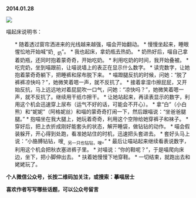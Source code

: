 
          
            
**2014.01.28**



![](//upload-images.jianshu.io/upload_images/51001-eefa2fa834b124ad.jpg)




喵起床说明书：
<ol>
* 
随着透过窗帘洒进来的光线越来越强，喵会开始翻动。
* 
慢慢坐起来，睡眼惺忪地开始喊“奶<sub>，奶</sub>”。
* 
我也起床，拿奶瓶去热奶。
* 
奶热好后，喵自己拿着奶瓶，还同时抱着蒙奇奇，开始吃奶。
* 
利用吃奶的时间，我开始叠被。
* 
吃完奶，坐到喵跟前，让喵说墙上的表正在显示什么数字。
* 
读完数字，让她抱着蒙奇奇躺下，把睡裤和尿布脱下来。
* 
喵蹬腿反抗的时候，问她：“脱了裤裤凉快吗？”，她微笑着嗯一声，就不反抗了。
* 
接着拿湿巾擦屁屁，又开始反抗，马上远远地对着屁屁吹一口气，问她：“凉快吗？”，她微笑着嗯一声，就不反抗了。继续用干纸巾擦干。
* 
让她站起来，再读表显示的数字，利用这个机会迅速穿上尿布（运气不好的话，可能会不开心）。
* 
拿“白”（小白熊）和“妮妮”（阿格妮丝）和喵的蒙奇奇打闹一下，然后跟喵说：“坐爸爸腿腿。”
* 
抱喵坐在我大腿上，她玩着奇奇，利用这个空隙给她穿裤子和袜子。
* 
穿好后，把上衣折成刚好能套头的状态，解开睡袋，做钻钻的动作。
* 
喵会假装躲开，开心得到处跑，看准她站住的时机，迅速把头套进去。
* 
套好头马上说：“小胳膊钻钻，嗖<sub>。另一只也钻钻，嗖</sub>。”
* 
最后让喵站起来继续看表说数字，利用这个机会把秋衣塞进裤子里。
* 
对喵说：“你的鞋呢？”，于是喵爬向床边，坐下，把小脚伸出去。
* 
扶着她慢慢下地穿鞋。
* 
一切结束，就跑出去和姥姥玩了。
</ol>


**个人微信公众号，长按二维码加关注，或搜索：摹喵居士**

**喜欢作者写写哪些话题，可以公众号留言**




          
        